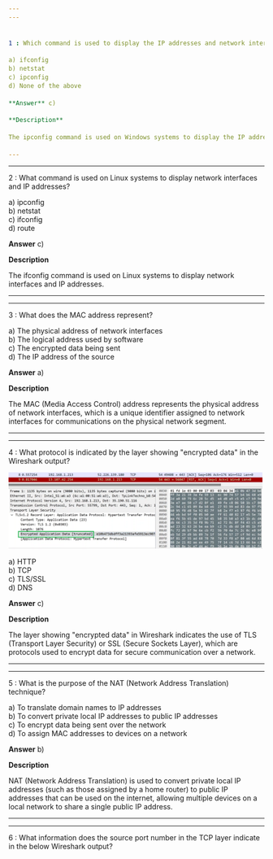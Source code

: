 ```yaml
---  
---  


1 : Which command is used to display the IP addresses and network interfaces on a Windows system?  

a) ifconfig  
b) netstat  
c) ipconfig  
d) None of the above  

**Answer** c)  

**Description**  

The ipconfig command is used on Windows systems to display the IP addresses and network interfaces.  

---  
```

---  


2 : What command is used on Linux systems to display network interfaces and IP addresses?  

a) ipconfig  
b) netstat  
c) ifconfig  
d) route  

**Answer** c)  

**Description**  

The ifconfig command is used on Linux systems to display network interfaces and IP addresses.  

---  
---  


3 : What does the MAC address represent?  

a) The physical address of network interfaces  
b) The logical address used by software  
c) The encrypted data being sent  
d) The IP address of the source  

**Answer** a)  

**Description**  

The MAC (Media Access Control) address represents the physical address of network interfaces, which is a unique identifier assigned to network interfaces for communications on the physical network segment.  

---  
---  


4 : What protocol is indicated by the layer showing "encrypted data" in the Wireshark output?  

<img src="Images/lecture35_quizpic_3.png" width="500"/>  

a) HTTP  
b) TCP  
c) TLS/SSL  
d) DNS  

**Answer** c)  

**Description**  

The layer showing "encrypted data" in Wireshark indicates the use of TLS (Transport Layer Security) or SSL (Secure Sockets Layer), which are protocols used to encrypt data for secure communication over a network.  

---  
---  


5 : What is the purpose of the NAT (Network Address Translation) technique?  

a) To translate domain names to IP addresses  
b) To convert private local IP addresses to public IP addresses  
c) To encrypt data being sent over the network  
d) To assign MAC addresses to devices on a network  

**Answer** b)  

**Description**  

NAT (Network Address Translation) is used to convert private local IP addresses (such as those assigned by a home router) to public IP addresses that can be used on the internet, allowing multiple devices on a local network to share a single public IP address.  

---  
---  


6 : What information does the source port number in the TCP layer indicate in the below Wireshark output?



   




